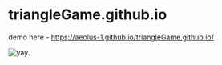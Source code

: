 # triangleGame.github.io


demo here - https://aeolus-1.github.io/triangleGame.github.io/


![yay](/path/to/image.png "Text to show on mouseover").
